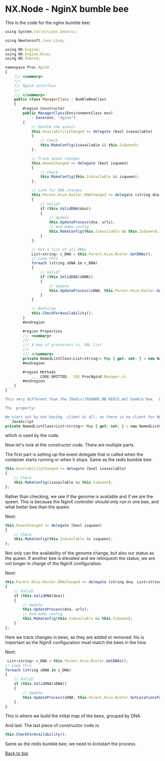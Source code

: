 # NX.Node - NginX bumble bee

This is the code for the nginx bumble bee:
```JavaScript
using System.Collections.Generic;

using Newtonsoft.Json.Linq;

using NX.Engine;
using NX.Engine.Hive;
using NX.Shared;

namespace Proc.NginX
{
    /// <summary>
    /// 
    /// NginX interface
    /// 
    /// </summary>
    public class ManagerClass : BumbleBeeClass
    {
        #region Constructor
        public ManagerClass(EnvironmentClass env)
            : base(env, "nginx")
        {
            // Handle the events
            this.AvailabilityChanged += delegate (bool isavailable)
            {
                // Check
                this.MakeConfig(isavailable && this.IsQueen);
            };

            // Track queen changes
            this.QueenChanged += delegate (bool isqueen)
            {
                // Check
                this.MakeConfig(this.IsAvailable && isqueen);
            };

            // Link for DNA changes
            this.Parent.Hive.Roster.DNAChanged += delegate (string dna, List<string> urls)
            {
                // Valid?
                if (this.ValidDNA(dna))
                {
                    // Update
                    this.UpdateProcess(dna, urls);
                    // And make config
                    this.MakeConfig(this.IsAvailable && this.IsQueen);
                }
            };

            // Get a list of all DNAs
            List<string> c_DNA = this.Parent.Hive.Roster.GetDNAs();
            // Loop thru
            foreach (string sDNA in c_DNA)
            {
                // Valid?
                if (this.ValidDNA(sDNA))
                {
                    // Update
                    this.UpdateProcess(sDNA, this.Parent.Hive.Roster.GetLocationsForDNA(sDNA));
                }
            }

            // Bootstap
            this.CheckForAvailability();
        }
        #endregion

        #region Properties
        /// <summary>
        /// 
        /// A map of processors vs. URL list
        /// 
        /// </summary>
        private NamedListClass<List<string>> Map { get; set; } = new NamedListClass<List<string>>();
        #endregion

        #region Methods
            ,,, CODE OMITTED.  SEE ProcNginX.Manager.cs
        #endregion
    }
}```

This very different than the [Redis](README_BB_REDIS.md) bumble bee.  Let's disect it.

The  property:

We start out by not having  client at all, as there is no client for NginX. We do have:
```JavaScript
private NamedListClass<List<string>> Map { get; set; } = new NamedListClass<List<string>>();
```
which is used by the code.

Now let's look at the constructor code.  There are multiple parts.

The first part is setting up the event delegate that is called when the container starts running
or when it stops.  Same as the redis bumble bee:
```JavaScript
this.AvailabilityChanged += delegate (bool isavailable)
{
    // Check
    this.MakeConfig(isavailable && this.IsQueen);
};
```
Rather than checking, we see if the genome is available and if we are the queen.  This is because 
the NginX controller should only run in one bee, and what better bee than the queen.

Next:
```JavaScript
this.QueenChanged += delegate (bool isqueen)
{
    // Check
    this.MakeConfig(this.IsAvailable && isqueen);
};
```
Not only can the availability of the genome change, but also our status as the queen.  If
another bee is elevated and we relinquesh the status, we are not longer in charge of the 
NginX configuration.

Next:
```JavaScript
this.Parent.Hive.Roster.DNAChanged += delegate (string dna, List<string> urls)
{
    // Valid?
    if (this.ValidDNA(dna))
    {
        // Update
        this.UpdateProcess(dna, urls);
        // And make config
        this.MakeConfig(this.IsAvailable && this.IsQueen);
    }
};
```
Here we track changes in bees, as they are added or removed. his is important as the
NginX configuration must match the bees in the hive.  

Next:
```JavaScript
 List<string> c_DNA = this.Parent.Hive.Roster.GetDNAs();
// Loop thru
foreach (string sDNA in c_DNA)
{
    // Valid?
    if (this.ValidDNA(sDNA))
    {
        // Update
        this.UpdateProcess(sDNA, this.Parent.Hive.Roster.GetLocationsForDNA(sDNA));
    }
}
```
This is where we build the initial map of the bees, grouped by DNA.

And last:
The last piece of constructor code is:
```JavaScript
this.CheckForAvailability();
```
Same as the redis bumble bee, we need to kickstart the process.

[Back to top](/help/docs/README.md)
